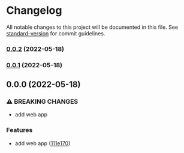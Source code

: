 # Changelog

All notable changes to this project will be documented in this file. See [standard-version](https://github.com/conventional-changelog/standard-version) for commit guidelines.

### [0.0.2](https://github.com/eLucis198/ChangelogExample/compare/v0.0.1...v0.0.2) (2022-05-18)

### [0.0.1](https://github.com/eLucis198/ChangelogExample/compare/v0.0.0...v0.0.1) (2022-05-18)

## 0.0.0 (2022-05-18)


### ⚠ BREAKING CHANGES

* add web app

### Features

* add web app ([111e170](https://github.com/eLucis198/ChangelogExample/commit/111e17009bb3815ec52eacaa4f69e19f7757bb97))

